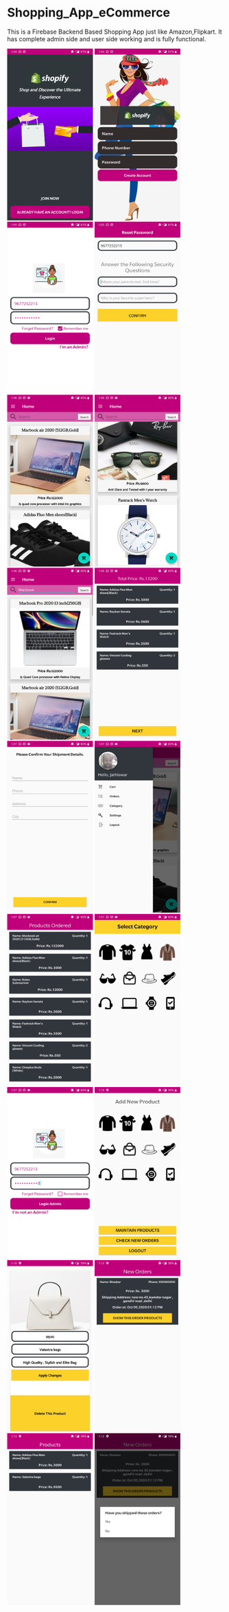 # Shopping_App_eCommerce
This is a Firebase Backend Based Shopping App just like Amazon,Flipkart. It has complete admin side and user side working and is fully functional. 




<img src="https://github.com/JATHISWAR/Shopping_App_eCommerce/blob/master/shopify/Screenshot_20201009-130449.jpg" width="200" height="400">
<img src="https://github.com/JATHISWAR/Shopping_App_eCommerce/blob/master/shopify/Screenshot_20201009-130455.jpg" width="200" height="400">
<img src="https://github.com/JATHISWAR/Shopping_App_eCommerce/blob/master/shopify/Screenshot_20201009-130516.jpg" width="200" height="400">
<img src="https://github.com/JATHISWAR/Shopping_App_eCommerce/blob/master/shopify/Screenshot_20201009-130535.jpg" width="200" height="400">
<img src="https://github.com/JATHISWAR/Shopping_App_eCommerce/blob/master/shopify/Screenshot_20201009-130625.jpg" width="200" height="400">
<img src="https://github.com/JATHISWAR/Shopping_App_eCommerce/blob/master/shopify/Screenshot_20201009-130630.jpg" width="200" height="400">
<img src="https://github.com/JATHISWAR/Shopping_App_eCommerce/blob/master/shopify/Screenshot_20201009-130643.jpg" width="200" height="400">
<img src="https://github.com/JATHISWAR/Shopping_App_eCommerce/blob/master/shopify/Screenshot_20201009-130650.jpg" width="200" height="400">
<img src="https://github.com/JATHISWAR/Shopping_App_eCommerce/blob/master/shopify/Screenshot_20201009-130700.jpg" width="200" height="400">
<img src="https://github.com/JATHISWAR/Shopping_App_eCommerce/blob/master/shopify/Screenshot_20201009-130711.jpg" width="200" height="400">
<img src="https://github.com/JATHISWAR/Shopping_App_eCommerce/blob/master/shopify/Screenshot_20201009-130717.jpg" width="200" height="400">
<img src="https://github.com/JATHISWAR/Shopping_App_eCommerce/blob/master/shopify/Screenshot_20201009-130722.jpg" width="200" height="400">
<img src="https://github.com/JATHISWAR/Shopping_App_eCommerce/blob/master/shopify/Screenshot_20201009-130744.jpg" width="200" height="400">
<img src="https://github.com/JATHISWAR/Shopping_App_eCommerce/blob/master/shopify/Screenshot_20201009-131034.jpg" width="200" height="400">
<img src="https://github.com/JATHISWAR/Shopping_App_eCommerce/blob/master/shopify/Screenshot_20201009-131053.jpg" width="200" height="400">
<img src="https://github.com/JATHISWAR/Shopping_App_eCommerce/blob/master/shopify/Screenshot_20201009-131241.jpg" width="200" height="400">
<img src="https://github.com/JATHISWAR/Shopping_App_eCommerce/blob/master/shopify/Screenshot_20201009-131246.jpg" width="200" height="400">
<img src="https://github.com/JATHISWAR/Shopping_App_eCommerce/blob/master/shopify/Screenshot_20201009-131253.jpg" width="200" height="400">

